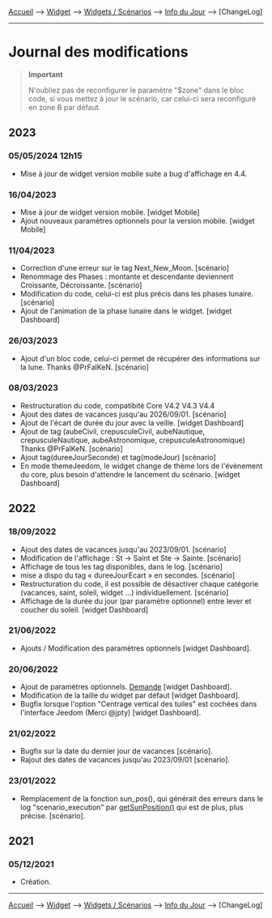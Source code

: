 <a href="{{site.url}}/documentation">Accueil</a> --> <a href="{{site.url}}/documentation/{{site.widget}}">Widget</a> --> <a href="{{site.url}}/documentation/{{site.widget}}/fr_FR/widget_scenario">Widgets / Scénarios</a> --> <a href="{{site.url}}/documentation/{{site.widget}}/fr_FR/widget_scenario/info_du_jour">Info du Jour</a> --> [ChangeLog]

--------------------

# Journal des modifications

> **Important**
>
> N'oubliez pas de reconfigurer le paramètre "$zone" dans le bloc code, si vous mettez à jour le scénario, car celui-ci sera reconfiguré en zone B par défaut.
     
## 2023

### 05/05/2024 12h15

  - Mise à jour de widget version mobile suite a bug d'affichage en 4.4.

### 16/04/2023

  - Mise à jour de widget version mobile. [widget Mobile]
  - Ajout nouveaux paramètres optionnels pour la version mobile. [widget Mobile]

### 11/04/2023

  - Correction d'une erreur sur le tag Next_New_Moon. [scénario]
  - Renommage des Phases : montante et descendante deviennent Croissante, Décroissante.  [scénario]
  - Modification du code, celui-ci est plus précis dans les phases lunaire.  [scénario]
  - Ajout de l'animation de la phase lunaire dans le widget. [widget Dashboard]

### 26/03/2023

  - Ajout d'un bloc code, celui-ci permet de récupérer des informations sur la lune. Thanks @PrFalKeN.  [scénario]

### 08/03/2023

  - Restructuration du code, compatibité Core V4.2 V4.3 V4.4
  - Ajout des dates de vacances jusqu'au 2026/09/01. [scénario]
  - Ajout de l'écart de durée du jour avec la veille. [widget Dashboard]
  - Ajout de tag (aubeCivil, crepusculeCivil, aubeNautique, crepusculeNautique, aubeAstronomique, crepusculeAstronomique) Thanks @PrFalKeN.  [scénario]
  - Ajout tag(dureeJourSeconde) et tag(modeJour) [scénario]
  - En mode themeJeedom, le widget change de thème lors de l'évènement du core, plus besoin d'attendre le lancement du scénario. [widget Dashboard]
  
## 2022

### 18/09/2022

  - Ajout des dates de vacances jusqu'au 2023/09/01. [scénario]
  - Modification de l'affichage : St -> Saint et Ste -> Sainte. [scénario]
  - Affichage de tous les tag disponibles, dans le log. [scénario]
  - mise a dispo du tag « dureeJourEcart » en secondes. [scénario]
  - Restructuration du code, il est possible de désactiver chaque catégorie (vacances, saint, soleil, widget ...) individuellement. [scénario]
  - Affichage de la durée du jour (par paramètre optionnel) entre lever et coucher du soleil. [widget Dashboard]

### 21/06/2022

- Ajouts / Modification des paramètres optionnels [widget Dashboard].

### 20/06/2022

- Ajout de paramètres optionnels. [Demande](https://community.jeedom.com/t/widget-perso-info-du-jour/86118) [widget Dashboard].
- Modification de la taille du widget par défaut [widget Dashboard].
- Bugfix lorsque l'option "Centrage vertical des tuiles" est cochées dans l'interface Jeedom (Merci @jpty) [widget Dashboard].

### 21/02/2022

- Bugfix sur la date du dernier jour de vacances [scénario].
- Rajout des dates de vacances jusqu'au 2023/09/01 [scénario].

### 23/01/2022

- Remplacement de la fonction sun_pos(), qui générait des erreurs dans le log "scenario_execution" par [getSunPosition()](https://github.com/KiboOst/php-sunPos/blob/master/phpSunPos.php) qui est de plus, plus précise. [scénario].

## 2021

### 05/12/2021
- Création.








-------------------------------

<a href="{{site.url}}/documentation">Accueil</a> --> <a href="{{site.url}}/documentation/{{site.widget}}">Widget</a> --> <a href="{{site.url}}/documentation/{{site.widget}}/fr_FR/widget_scenario">Widgets / Scénarios</a> --> <a href="{{site.url}}/documentation/{{site.widget}}/fr_FR/widget_scenario/info_du_jour">Info du Jour</a> --> [ChangeLog]